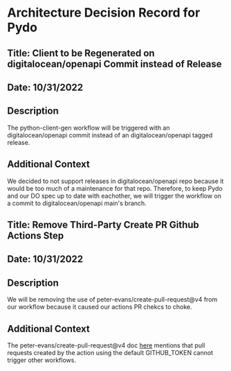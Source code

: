 # Architecture Decision Record for Pydo

## Title: Client to be Regenerated on digitalocean/openapi Commit instead of Release
## Date: 10/31/2022
## Description
The python-client-gen workflow will be triggered with an digitalocean/openapi commit instead of an digitalocean/openapi tagged release.
## Additional Context
We decided to not support releases in digitalocean/openapi repo because it would be too much of a maintenance for that repo. Therefore, to keep Pydo and our DO spec up to date with eachother, we will trigger the workflow on a commit to digitalocean/openapi main's branch.

## Title: Remove Third-Party Create PR Github Actions Step 
## Date: 10/31/2022
## Description
We will be removing the use of peter-evans/create-pull-request@v4 from our workflow because it caused our actions PR chekcs to choke. 
## Additional Context
The peter-evans/create-pull-request@v4 doc [here](https://github.com/peter-evans/create-pull-request/blob/main/docs/concepts-guidelines.md#triggering-further-workflow-runs) mentions that pull requests created by the action using the default GITHUB_TOKEN cannot trigger other workflows.